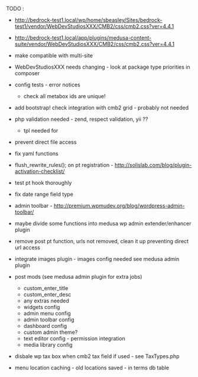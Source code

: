 TODO :

  - http://bedrock-test1.local/wp/home/sbeasley/Sites/bedrock-test1/vendor/WebDevStudiosXXX/CMB2/css/cmb2.css?ver=4.4.1
  - http://bedrock-test1.local/app/plugins/medusa-content-suite/vendor/WebDevStudiosXXX/CMB2/css/cmb2.css?ver=4.4.1
  - make compatible with multi-site
  - WebDevStudiosXXX needs changing - look at package type priorities in composer
  - config tests - error notices
    - check all metabox ids are unique!
  - add bootstrap! check integration with cmb2 grid - probably not needed
  - php validation needed - zend, respect validation, yii ?? 
    - tpl needed for 
  - prevent direct file access
  - fix yaml functions
  - flush_rewrite_rules(); on pt registration - http://solislab.com/blog/plugin-activation-checklist/
  - test pt hook thoroughly
  - fix date range field type
  - admin toolbar - http://premium.wpmudev.org/blog/wordpress-admin-toolbar/
  - maybe divide some functions into medusa wp admin extender/enhancer plugin
  - remove post pt function, urls not removed, clean it up preventing direct url access 
  - integrate images plugin - images config needed see medusa admin plugin
  - post mods (see medusa admin plugin for extra jobs)
    - custom_enter_title
    - custom_enter_desc
    - any extras needed
    - widgets config
    - admin menu config
    - admin toolbar config
    - dashboard config
    - custom admin theme?
    - text editor config - permission integration
    - media library config

  - disbale wp tax box when cmb2 tax field if used - see TaxTypes.php
  - menu location caching - old locations saved - in terms db table